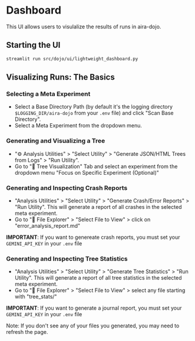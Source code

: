 # Dashboard

This UI allows users to visulalize the results of runs in aira-dojo.

## Starting the UI

```bash
streamlit run src/dojo/ui/lightweight_dashboard.py
```
## Visualizing Runs: The Basics

### Selecting a Meta Experiment
- Select a Base Directory Path (by default it's the logging directory `$LOGGING_DIR/aira-dojo` from your `.env` file) and click "Scan Base Directory".
- Select a Meta Experiment from the dropdown menu.

### Generating and Visualizing a Tree
- "⚙️ Analysis Utilities" > "Select Utility" > "Generate JSON/HTML Trees from Logs" > "Run Utility".
- Go to "🌳 Tree Visualization" Tab and select an experiment from the dropdown menu "Focus on Specific Experiment (Optional)"

### Generating and Inspecting Crash Reports
- "Analysis Utilities" > "Select Utility" > "Generate Crash/Error Reports" > "Run Utility". This will generate a report of all crashes in the selected meta experiment.
- Go to "📁 File Explorer" > "Select File to View" > click on "error_analysis_report.md"

**IMPORTANT**: If you want to genereate crash reports, you must set your `GEMINI_API_KEY` in your `.env` file

### Generating and Inspecting Tree Statistics
- "Analysis Utilities" > "Select Utility" > "Generate Tree Statistics" > "Run Utility". This will generate a report of all tree statistics in the selected meta experiment.
- Go to "📁 File Explorer" > "Select File to View" > select any file starting with "tree_stats/"

**IMPORTANT**: If you want to generate a journal report, you must set your `GEMINI_API_KEY` in your `.env` file


Note: If you don't see any of your files you generated, you may need to refresh the page.
